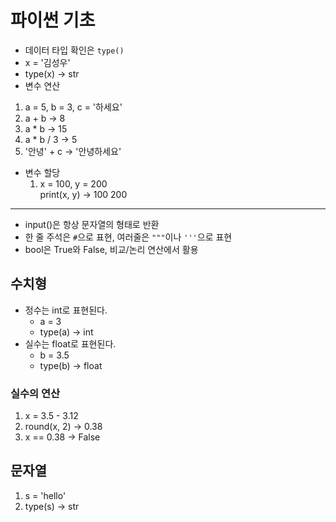 # 파이썬 기초
- 데이터 타입 확인은 `type()`
 - x = '김성우'
 - type(x) -> str
 - 변수 연산
  1. a = 5, b = 3, c = '하세요'
  2. a + b -> 8
  3. a * b -> 15
  4. a * b / 3 -> 5
  5. '안녕' + c -> '안녕하세요'
- 변수 할당
  1. x = 100, y = 200  
   print(x, y) -> 100 200
--------------------------
- input()은 항상 문자열의 형태로 반환
- 한 줄 주석은 `#`으로 표현, 여러줄은 `"""`이나 `'''`으로 표현
- bool은 True와 False, 비교/논리 연산에서 활용

## 수치형
- 정수는 int로 표현된다.
  - a = 3
  - type(a) -> int  
- 실수는 float로 표현된다.
  - b = 3.5
  - type(b) -> float
### 실수의 연산
1. x = 3.5 - 3.12
2. round(x, 2) -> 0.38
3. x == 0.38 -> False

## 문자열
1. s = 'hello'
2. type(s) -> str



